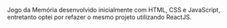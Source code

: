 Jogo da Memória desenvolvido inicialmente com HTML, CSS e JavaScript, entretanto optei por refazer o mesmo projeto utilizando ReactJS.
